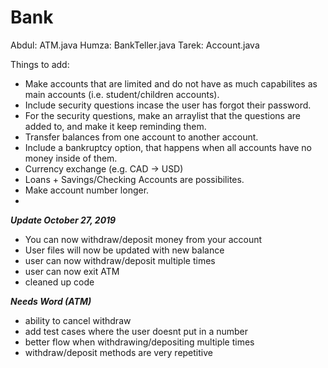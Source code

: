 # Bank
Abdul: ATM.java
Humza: BankTeller.java
Tarek: Account.java

Things to add:
- Make accounts that are limited and do not have as much capabilites as main accounts (i.e. student/children accounts).
- Include security questions incase the user has forgot their password.
 - For the security questions, make an arraylist that the questions are added to, and make it keep reminding them.
- Transfer balances from one account to another account.
- Include a bankruptcy option, that happens when all accounts have no money inside of them.
- Currency exchange (e.g. CAD -> USD)
- Loans + Savings/Checking Accounts are possibilites. 
- Make account number longer.
- 

***Update October 27, 2019***
- You can now withdraw/deposit money from your account
- User files will now be updated with new balance
- user can now withdraw/deposit multiple times
- user can now exit ATM
- cleaned up code

***Needs Word (ATM)***
- ability to cancel withdraw
- add test cases where the user doesnt put in a number
- better flow when withdrawing/depositing multiple times
- withdraw/deposit methods are very repetitive
